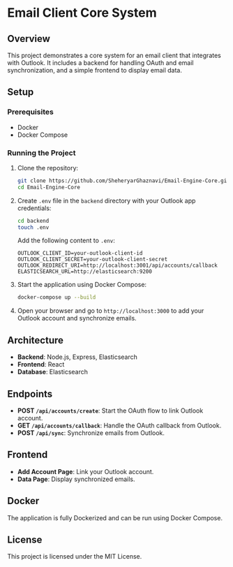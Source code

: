 # Email Client Core System

## Overview

This project demonstrates a core system for an email client that integrates with Outlook. It includes a backend for handling OAuth and email synchronization, and a simple frontend to display email data.

## Setup

### Prerequisites
- Docker
- Docker Compose

### Running the Project

1. Clone the repository:
    ```sh
    git clone https://github.com/SheheryarGhaznavi/Email-Engine-Core.git
    cd Email-Engine-Core
    ```

2. Create `.env` file in the `backend` directory with your Outlook app credentials:
    ```sh
    cd backend
    touch .env
    ```

    Add the following content to `.env`:
    ```
    OUTLOOK_CLIENT_ID=your-outlook-client-id
    OUTLOOK_CLIENT_SECRET=your-outlook-client-secret
    OUTLOOK_REDIRECT_URI=http://localhost:3001/api/accounts/callback
    ELASTICSEARCH_URL=http://elasticsearch:9200
    ```

3. Start the application using Docker Compose:
    ```sh
    docker-compose up --build
    ```

4. Open your browser and go to `http://localhost:3000` to add your Outlook account and synchronize emails.

## Architecture

- **Backend**: Node.js, Express, Elasticsearch
- **Frontend**: React
- **Database**: Elasticsearch

## Endpoints

- **POST `/api/accounts/create`**: Start the OAuth flow to link Outlook account.
- **GET `/api/accounts/callback`**: Handle the OAuth callback from Outlook.
- **POST `/api/sync`**: Synchronize emails from Outlook.

## Frontend

- **Add Account Page**: Link your Outlook account.
- **Data Page**: Display synchronized emails.

## Docker

The application is fully Dockerized and can be run using Docker Compose.

## License

This project is licensed under the MIT License.
